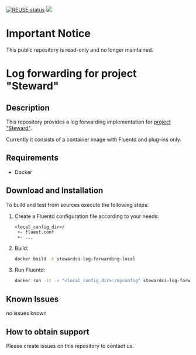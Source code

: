 [![REUSE status](https://api.reuse.software/badge/github.com/SAP/stewardci-log-forwarding)](https://api.reuse.software/info/github.com/SAP/stewardci-log-forwarding)
![](https://img.shields.io/badge/STATUS-NOT%20CURRENTLY%20MAINTAINED-red.svg?longCache=true&style=flat)

# Important Notice
This public repository is read-only and no longer maintained.

# Log forwarding for project "Steward"

## Description

This repository provides a log forwarding implementation for [project "Steward"](https://github.com/SAP/stewardci-core).

Currently it consists of a container image with Fluentd and plug-ins only.

## Requirements

- Docker

## Download and Installation

To build and test from sources execute the following steps:

1.  Create a Fluentd configuration file according to your needs:

        <local_config_dir>/
         +- fluent.conf
         +- ...

2.  Build:

    ```sh
    docker build -t stewardci-log-forwarding-local
    ```

3. Run Fluentd:

    ```sh
    docker run -it -v "<local_config_dir>:/myconfig" stewardci-log-forwarding-local -c /myconfig/fluent.conf
    ```

## Known Issues

no issues known

## How to obtain support

Please create issues on this repository to contact us.
